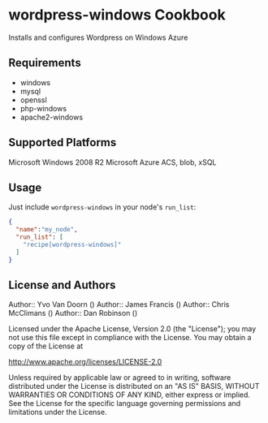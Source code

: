 wordpress-windows Cookbook
====================

Installs and configures Wordpress on Windows Azure

Requirements
------------
- windows
- mysql
- openssl
- php-windows
- apache2-windows

Supported Platforms
-------------------
Microsoft Windows 2008 R2
Microsoft Azure ACS, blob, xSQL

Usage
-----

Just include `wordpress-windows` in your node's `run_list`:

```json
{
  "name":"my_node",
  "run_list": [
    "recipe[wordpress-windows]"
  ]
}
```

License and Authors
-------------------
Author:: Yvo Van Doorn () Author:: James Francis () Author:: Chris McClimans () Author:: Dan Robinson ()

Licensed under the Apache License, Version 2.0 (the "License"); you may not use this file except in compliance with the License. You may obtain a copy of the License at

http://www.apache.org/licenses/LICENSE-2.0

Unless required by applicable law or agreed to in writing, software distributed under the License is distributed on an "AS IS" BASIS, WITHOUT WARRANTIES OR CONDITIONS OF ANY KIND, either express or implied. See the License for the specific language governing permissions and limitations under the License.
